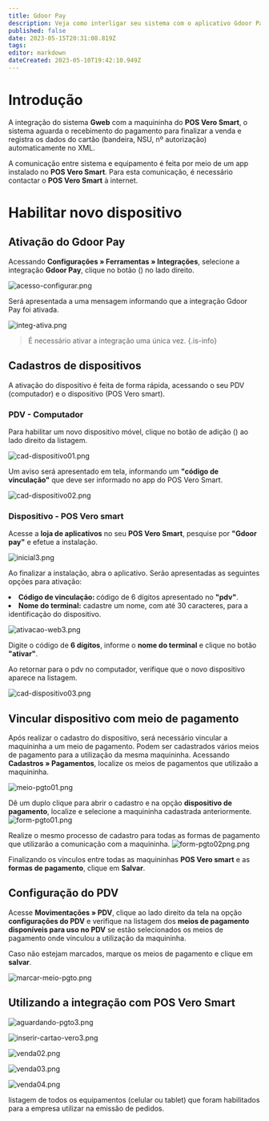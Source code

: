 ```yaml
---
title: Gdoor Pay
description: Veja como interligar seu sistema com o aplicativo Gdoor Pay
published: false
date: 2023-05-15T20:31:08.819Z
tags: 
editor: markdown
dateCreated: 2023-05-10T19:42:10.949Z
---
```


# Introdução

A integração do sistema **Gweb** com a maquininha do **POS Vero Smart**, o sistema aguarda o recebimento do pagamento para finalizar a venda e registra os dados do cartão (bandeira, NSU, nº autorização) automaticamente no XML.

A comunicação entre sistema e equipamento é feita por meio de um app instalado no **POS Vero Smart**. Para esta comunicação, é necessário contactar o **POS Vero Smart** à internet.


# Habilitar novo dispositivo

## Ativação do Gdoor Pay

Acessando **Configurações » Ferramentas » Integrações**, selecione a integração **Gdoor Pay**, clique no botão (<em class="mdi mdi-cog"></em>) no lado direito.

![acesso-configurar.png](/config/ferramentas/acesso-configurar.png)

Será apresentada a uma mensagem informando que a integração Gdoor Pay foi ativada. 


![integ-ativa.png](/config/ferramentas/integ-ativa.png)

> É necessário ativar a integração uma única vez.
{.is-info}

## Cadastros de dispositivos

A ativação do dispositivo é feita de forma rápida, acessando o seu PDV (computador) e o dispositivo (POS Vero smart).

### PDV - Computador

Para habilitar um novo dispositivo móvel, clique no botão de adição (<em class="mdi mdi-plus-circle"></em>) ao lado direito da listagem.

![cad-dispositivo01.png](/config/ferramentas/cad-dispositivo01.png)

Um aviso será apresentado em tela, informando um **"código de vinculação"** que deve ser informado no app do POS Vero Smart.

![cad-dispositivo02.png](/config/ferramentas/cad-dispositivo02.png)

### Dispositivo - POS Vero smart

Acesse a **loja de aplicativos** no seu **POS Vero Smart**, pesquise por **"Gdoor pay"** e efetue a instalação.

![inicial3.png](/config/ferramentas/inicial3.png)

Ao finalizar a instalação, abra o aplicativo. Serão apresentadas as seguintes opções para ativação:

<li><strong>Código de vinculação: </strong>código de 6 dígitos apresentado no <strong>"pdv"</strong>. </li>
<li><strong>Nome do terminal:</strong> cadastre um nome, com até 30 caracteres, para a identificação do dispositivo.</li>

![ativacao-web3.png](/config/ferramentas/ativacao-web3.png)

Digite o código de **6 dígitos**, informe o **nome do terminal** e clique no botão **"ativar"**.

Ao retornar para o pdv no computador, verifique que o novo dispositivo aparece na listagem.

![cad-dispositivo03.png](/config/ferramentas/cad-dispositivo03.png)

## Vincular dispositivo com meio de pagamento
Após realizar o cadastro do dispositivo, será necessário vincular a maquininha a um meio de pagamento. Podem ser cadastrados vários meios de pagamento para a utilização da mesma maquininha.
Acessando **Cadastros » Pagamentos**, localize os meios de pagamentos que utilizaão a maquininha.

![meio-pgto01.png](/config/ferramentas/meio-pgto01.png)

Dê um duplo clique para abrir o cadastro e na opção **dispositivo de pagamento**, localize e selecione a maquininha cadastrada anteriormente.
![form-pgto01.png](/config/ferramentas/form-pgto01.png)

Realize o mesmo processo de cadastro para todas as formas de pagamento que utilizarão a comunicação com a maquininha.
![form-pgto02png.png](/config/ferramentas/form-pgto02png.png)

Finalizando os vínculos entre todas as maquininhas **POS Vero smart** e as **formas de pagamento**, clique em **Salvar**.

## Configuração do PDV

Acesse **Movimentações » PDV**, clique ao lado direito da tela na opção **configurações do PDV** e verifique na listagem dos **meios de pagamento disponíveis para uso no PDV** se estão selecionados os meios de pagamento onde vinculou a utilização da maquininha.

Caso não estejam marcados, marque os meios de pagamento e clique em **salvar**.


![marcar-meio-pgto.png](/config/ferramentas/marcar-meio-pgto.png)


## Utilizando a integração com POS Vero Smart

![aguardando-pgto3.png](/config/ferramentas/aguardando-pgto3.png)

![inserir-cartao-vero3.png](/config/ferramentas/inserir-cartao-vero3.png)

![venda02.png](/config/ferramentas/venda02.png)

![venda03.png](/config/ferramentas/venda03.png)

![venda04.png](/config/ferramentas/venda04.png)





listagem de todos os equipamentos (celular ou tablet) que foram habilitados para a empresa utilizar na emissão de pedidos.














